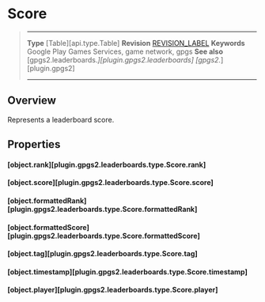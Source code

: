 # Score

> --------------------- ------------------------------------------------------------------------------------------
> __Type__              [Table][api.type.Table]
> __Revision__          [REVISION_LABEL](REVISION_URL)
> __Keywords__          Google Play Games Services, game network, gpgs
> __See also__          [gpgs2.leaderboards.*][plugin.gpgs2.leaderboards]
>                       [gpgs2.*][plugin.gpgs2]
> --------------------- ------------------------------------------------------------------------------------------

## Overview

Represents a leaderboard score.

## Properties

#### [object.rank][plugin.gpgs2.leaderboards.type.Score.rank]

#### [object.score][plugin.gpgs2.leaderboards.type.Score.score]

#### [object.formattedRank][plugin.gpgs2.leaderboards.type.Score.formattedRank]

#### [object.formattedScore][plugin.gpgs2.leaderboards.type.Score.formattedScore]

#### [object.tag][plugin.gpgs2.leaderboards.type.Score.tag]

#### [object.timestamp][plugin.gpgs2.leaderboards.type.Score.timestamp]

#### [object.player][plugin.gpgs2.leaderboards.type.Score.player]